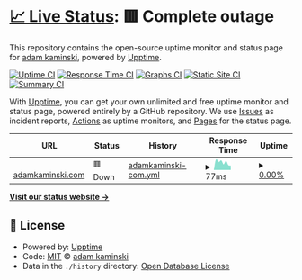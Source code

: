 # [📈 Live Status](https://thimslugga.github.io/upptime): <!--live status--> **🟥 Complete outage**

This repository contains the open-source uptime monitor and status page for [adam kaminski](https://adamkaminski.com), powered by [Upptime](https://github.com/upptime/upptime).

[![Uptime CI](https://github.com/thimslugga/upptime/workflows/Uptime%20CI/badge.svg)](https://github.com/thimslugga/upptime/actions?query=workflow%3A%22Uptime+CI%22)
[![Response Time CI](https://github.com/thimslugga/upptime/workflows/Response%20Time%20CI/badge.svg)](https://github.com/thimslugga/upptime/actions?query=workflow%3A%22Response+Time+CI%22)
[![Graphs CI](https://github.com/thimslugga/upptime/workflows/Graphs%20CI/badge.svg)](https://github.com/thimslugga/upptime/actions?query=workflow%3A%22Graphs+CI%22)
[![Static Site CI](https://github.com/thimslugga/upptime/workflows/Static%20Site%20CI/badge.svg)](https://github.com/thimslugga/upptime/actions?query=workflow%3A%22Static+Site+CI%22)
[![Summary CI](https://github.com/thimslugga/upptime/workflows/Summary%20CI/badge.svg)](https://github.com/thimslugga/upptime/actions?query=workflow%3A%22Summary+CI%22)

With [Upptime](https://upptime.js.org), you can get your own unlimited and free uptime monitor and status page, powered entirely by a GitHub repository. We use [Issues](https://github.com/thimslugga/upptime/issues) as incident reports, [Actions](https://github.com/thimslugga/upptime/actions) as uptime monitors, and [Pages](https://thimslugga.github.io/upptime) for the status page.

<!--start: status pages-->
<!-- This summary is generated by Upptime (https://github.com/upptime/upptime) -->
<!-- Do not edit this manually, your changes will be overwritten -->
<!-- prettier-ignore -->
| URL | Status | History | Response Time | Uptime |
| --- | ------ | ------- | ------------- | ------ |
| <img alt="" src="https://icons.duckduckgo.com/ip3/adamkaminski.com.ico" height="13"> [adamkaminski.com](https://adamkaminski.com/) | 🟥 Down | [adamkaminski-com.yml](https://github.com/thimslugga/upptime/commits/HEAD/history/adamkaminski-com.yml) | <details><summary><img alt="Response time graph" src="./graphs/adamkaminski-com/response-time-week.png" height="20"> 77ms</summary><br><a href="https://thimslugga.github.io/upptime/history/adamkaminski-com"><img alt="Response time 122" src="https://img.shields.io/endpoint?url=https%3A%2F%2Fraw.githubusercontent.com%2Fthimslugga%2Fupptime%2FHEAD%2Fapi%2Fadamkaminski-com%2Fresponse-time.json"></a><br><a href="https://thimslugga.github.io/upptime/history/adamkaminski-com"><img alt="24-hour response time 44" src="https://img.shields.io/endpoint?url=https%3A%2F%2Fraw.githubusercontent.com%2Fthimslugga%2Fupptime%2FHEAD%2Fapi%2Fadamkaminski-com%2Fresponse-time-day.json"></a><br><a href="https://thimslugga.github.io/upptime/history/adamkaminski-com"><img alt="7-day response time 77" src="https://img.shields.io/endpoint?url=https%3A%2F%2Fraw.githubusercontent.com%2Fthimslugga%2Fupptime%2FHEAD%2Fapi%2Fadamkaminski-com%2Fresponse-time-week.json"></a><br><a href="https://thimslugga.github.io/upptime/history/adamkaminski-com"><img alt="30-day response time 89" src="https://img.shields.io/endpoint?url=https%3A%2F%2Fraw.githubusercontent.com%2Fthimslugga%2Fupptime%2FHEAD%2Fapi%2Fadamkaminski-com%2Fresponse-time-month.json"></a><br><a href="https://thimslugga.github.io/upptime/history/adamkaminski-com"><img alt="1-year response time 107" src="https://img.shields.io/endpoint?url=https%3A%2F%2Fraw.githubusercontent.com%2Fthimslugga%2Fupptime%2FHEAD%2Fapi%2Fadamkaminski-com%2Fresponse-time-year.json"></a></details> | <details><summary><a href="https://thimslugga.github.io/upptime/history/adamkaminski-com">0.00%</a></summary><a href="https://thimslugga.github.io/upptime/history/adamkaminski-com"><img alt="All-time uptime 70.34%" src="https://img.shields.io/endpoint?url=https%3A%2F%2Fraw.githubusercontent.com%2Fthimslugga%2Fupptime%2FHEAD%2Fapi%2Fadamkaminski-com%2Fuptime.json"></a><br><a href="https://thimslugga.github.io/upptime/history/adamkaminski-com"><img alt="24-hour uptime 0.00%" src="https://img.shields.io/endpoint?url=https%3A%2F%2Fraw.githubusercontent.com%2Fthimslugga%2Fupptime%2FHEAD%2Fapi%2Fadamkaminski-com%2Fuptime-day.json"></a><br><a href="https://thimslugga.github.io/upptime/history/adamkaminski-com"><img alt="7-day uptime 0.00%" src="https://img.shields.io/endpoint?url=https%3A%2F%2Fraw.githubusercontent.com%2Fthimslugga%2Fupptime%2FHEAD%2Fapi%2Fadamkaminski-com%2Fuptime-week.json"></a><br><a href="https://thimslugga.github.io/upptime/history/adamkaminski-com"><img alt="30-day uptime 0.00%" src="https://img.shields.io/endpoint?url=https%3A%2F%2Fraw.githubusercontent.com%2Fthimslugga%2Fupptime%2FHEAD%2Fapi%2Fadamkaminski-com%2Fuptime-month.json"></a><br><a href="https://thimslugga.github.io/upptime/history/adamkaminski-com"><img alt="1-year uptime 33.05%" src="https://img.shields.io/endpoint?url=https%3A%2F%2Fraw.githubusercontent.com%2Fthimslugga%2Fupptime%2FHEAD%2Fapi%2Fadamkaminski-com%2Fuptime-year.json"></a></details>

<!--end: status pages-->

[**Visit our status website →**](https://thimslugga.github.io/upptime)

## 📄 License

- Powered by: [Upptime](https://github.com/upptime/upptime)
- Code: [MIT](./LICENSE) © [adam kaminski](https://adamkaminski.com)
- Data in the `./history` directory: [Open Database License](https://opendatacommons.org/licenses/odbl/1-0/)
